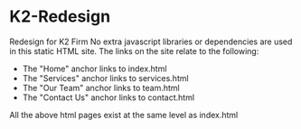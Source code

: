 # K2-Redesign
Redesign for K2 Firm
No extra javascript libraries or dependencies are used in this static HTML site. The links on the site relate to the following:
- The "Home" anchor links to index.html
- The "Services" anchor links to services.html
- The "Our Team" anchor links to team.html
- The "Contact Us" anchor links to contact.html

All the above html pages exist at the same level as index.html
